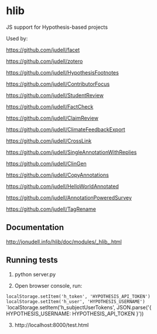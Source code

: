 # hlib

JS support for Hypothesis-based projects

Used by:

https://github.com/judell/facet

https://github.com/judell/zotero

https://github.com/judell/HypothesisFootnotes

https://github.com/judell/ContributorFocus

https://github.com/judell/StudentReview

https://github.com/judell/FactCheck

https://github.com/judell/ClaimReview

https://github.com/judell/ClimateFeedbackExport

https://github.com/judell/CrossLink

https://github.com/judell/SingleAnnotationWithReplies

https://github.com/judell/ClinGen
 
https://github.com/judell/CopyAnnotations

https://github.com/judell/HelloWorldAnnotated

https://github.com/judell/AnnotationPoweredSurvey

https://github.com/judell/TagRename

## Documentation

http://jonudell.info/hlib/doc/modules/_hlib_.html

## Running tests

1. python server.py

2. Open browser console, run:

 `localStorage.setItem('h_token', 'HYPOTHESIS_API_TOKEN')`
 `localStorage.setItem('h_user', 'HYPOTHESIS_USERNAME')`
 `localStorage.setItem('h_subjectUserTokens', JSON.parse('{ HYPOTHESIS_USERNAME: HYPOTHESIS_API_TOKEN }'))

3. http://localhost:8000/test.html
